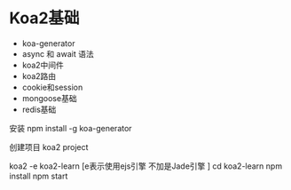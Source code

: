 # Koa2基础
- koa-generator
- async 和 await 语法
- koa2中间件
- koa2路由
- cookie和session
- mongoose基础
- redis基础


安装
npm install -g koa-generator

创建项目
koa2 project


koa2 -e koa2-learn [e表示使用ejs引擎 不加是Jade引擎 ]
cd koa2-learn
npm install
npm start